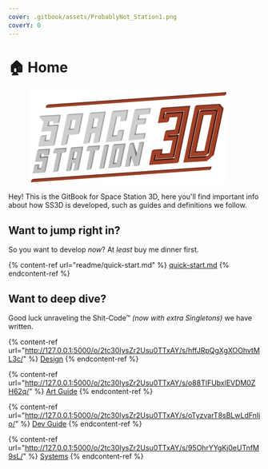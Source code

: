```yaml
---
cover: .gitbook/assets/ProbablyNot_Station1.png
coverY: 0
---
```


# 🏠 Home

<figure><img src=".gitbook/assets/ss3dmedium.png" alt=""><figcaption></figcaption></figure>

Hey! This is the GitBook for Space Station 3D, here you'll find important info about how SS3D is developed, such as guides and definitions we follow.

## Want to jump right in?

So you want to develop _now_? At _least_ buy me dinner first.

{% content-ref url="readme/quick-start.md" %}
[quick-start.md](readme/quick-start.md)
{% endcontent-ref %}

## Want to deep dive?

Good luck unraveling the Shit-Code™ _(now with extra Singletons)_ we have written.

{% content-ref url="http://127.0.0.1:5000/o/2tc30IysZr2Usu0TTxAY/s/hffJRpQgXgXOOhvtML3c/" %}
[Design](http://127.0.0.1:5000/o/2tc30IysZr2Usu0TTxAY/s/hffJRpQgXgXOOhvtML3c/)
{% endcontent-ref %}

{% content-ref url="http://127.0.0.1:5000/o/2tc30IysZr2Usu0TTxAY/s/o88TIFUbxlEVDM0ZH62q/" %}
[Art Guide](http://127.0.0.1:5000/o/2tc30IysZr2Usu0TTxAY/s/o88TIFUbxlEVDM0ZH62q/)
{% endcontent-ref %}

{% content-ref url="http://127.0.0.1:5000/o/2tc30IysZr2Usu0TTxAY/s/oTyzvarT8sBLwLdFnIjo/" %}
[Dev Guide](http://127.0.0.1:5000/o/2tc30IysZr2Usu0TTxAY/s/oTyzvarT8sBLwLdFnIjo/)
{% endcontent-ref %}

{% content-ref url="http://127.0.0.1:5000/o/2tc30IysZr2Usu0TTxAY/s/95OhrYYgKj0eUTnfM9sL/" %}
[Systems](http://127.0.0.1:5000/o/2tc30IysZr2Usu0TTxAY/s/95OhrYYgKj0eUTnfM9sL/)
{% endcontent-ref %}
